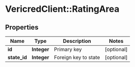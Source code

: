 # VericredClient::RatingArea

## Properties
Name | Type | Description | Notes
------------ | ------------- | ------------- | -------------
**id** | **Integer** | Primary key | [optional] 
**state_id** | **Integer** | Foreign key to state | [optional] 


